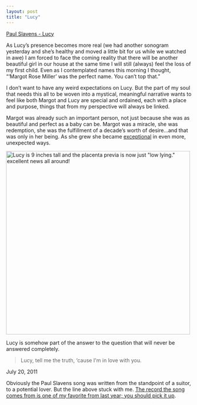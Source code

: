```yaml
---
layout: post
title: "Lucy"
---
```


<p class="media"><span class="audioplayer"><span id="audioplayer_1"><a href="http://danielsjourney.com/files/12%20Lucy.mp3">Paul Slavens - Lucy</a></span></span></p>

As Lucy&rsquo;s presence becomes more real (we had another sonogram yesterday and she&rsquo;s healthy and moved a little bit for us while we watched in awe) I am forced to face the coming reality that there will be another beautiful girl in our house at the same time I will still (always) feel the loss of my first child. Even as I contemplated names this morning I thought, &ldquo;&lsquo;Margot Rose Miller&rsquo; was the perfect name. You can&rsquo;t top that.&rdquo; 

I don&rsquo;t want to have any weird expectations on Lucy. But the part of my soul that needs this all to be woven into a mystical, meaningful narrative wants to feel like both Margot and Lucy are special and ordained, each with a place and purpose, things that from my perspective will always be linked.

Margot was already such an important person, not just because she was as beautiful and perfect as a baby can be. Margot was a miracle, she was redemption, she was the fulfillment of a decade&rsquo;s worth of desire&hellip;and that was only in her being. As she grew she became [exceptional](http://danielsjourney.com/2010/09/08/glue.html) in even more, unexpected ways.

<a href="http://www.flickr.com/photos/carissabyers/5954520607/" title="Lucy is 9 inches tall and the placenta previa is now just &quot;low lying.&quot; excellent news all around! by carissabyers, on Flickr"><img src="http://farm7.static.flickr.com/6028/5954520607_a8cc8ee16c.jpg" width="500" height="500" alt="Lucy is 9 inches tall and the placenta previa is now just &quot;low lying.&quot; excellent news all around!"></a>

Lucy is somehow part of the answer to the question that will never be answered completely.

> Lucy, tell me the truth, &lsquo;cause I'm in love with you.

<p class="date">July 20, 2011</p>

<p class="postscript">Obviously the Paul Slavens song was written from the standpoint of a suitor, to a potential lover. But the line above stuck with me. <a href="http://www.amazon.com/Alphabet-Girls-Vol-I/dp/B003MRM8RQ/">The record the song comes from is one of my favorite from last year; you should pick it up</a>.</p>



<script type="text/javascript">  
  $(function(){
    AudioPlayer.embed("audioplayer_1", {soundFile: "http://danielsjourney.com/files/12%20Lucy.mp3",  
        titles: "Lucy",  
        artists: "Paul Slavens"});
  });
</script>